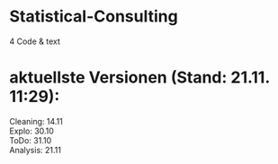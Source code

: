 # Statistical-Consulting
4 Code &amp; text

# aktuellste Versionen (Stand: 21.11. 11:29):

Cleaning: 14.11 <br />
Explo: 30.10 <br />
ToDo: 31.10 <br />
Analysis: 21.11

